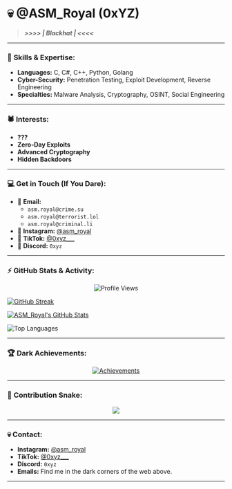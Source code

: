 # 💀 **@ASM_Royal** (0xYZ)

> ***>>>> | Blackhat | <<<<***

---

### 🖤 **Skills & Expertise:**
- **Languages:** C, C#, C++, Python, Golang
- **Cyber-Security:** Penetration Testing, Exploit Development, Reverse Engineering
- **Specialties:** Malware Analysis, Cryptography, OSINT, Social Engineering

---

### 🕷️ **Interests:**
- **???**
- **Zero-Day Exploits**
- **Advanced Cryptography**
- **Hidden Backdoors**

---

### 💻 **Get in Touch (If You Dare):**
- 📧 **Email:**  
    - `asm.royal@crime.su`  
    - `asm.royal@terrorist.lol`  
    - `asm.royal@criminal.li`
- 🖤 **Instagram:** [@asm_royal](https://www.instagram.com/asm_royal)
- 🎵 **TikTok:** [@0xyz___](https://www.tiktok.com/@0xyz___)
- 🖤 **Discord:** `0xyz`

---

### ⚡ **GitHub Stats & Activity:**

<p align="center">
  <img src="https://komarev.com/ghpvc/?username=ASMRoyal&label=Profile%20views&color=0e75b6&style=flat" alt="Profile Views"/>
</p>

[![GitHub Streak](https://github-readme-streak-stats.herokuapp.com?user=ASM%20Royal&theme=radical&hide_border=true)](https://git.io/streak-stats)

[![ASM_Royal's GitHub Stats](https://github-readme-stats.vercel.app/api?username=ASMRoyal&show_icons=true&theme=radical&hide_border=true)](https://github.com/anuraghazra/github-readme-stats)

![Top Languages](https://github-readme-stats.vercel.app/api/top-langs/?username=ASMRoyal&size_weight=0.5&count_weight=0.5&hide_border=true&theme=radical)

---

### 🏆 **Dark Achievements:**

<p align="center">
  <a href="https://github.com/ryo-ma/github-profile-trophy">
    <img src="https://github-profile-trophy.vercel.app/?username=ASMRoyal&theme=dark&column=7&margin-w=15&margin-h=15" alt="Achievements"/>
  </a>
</p>

---

### 🐍 **Contribution Snake:**
<p align="center">
  <img align="center" src="https://raw.githubusercontent.com/Sutil/Sutil/2b2fad3bf54522bb30c8c170591fc68ff51b69e6/github-contribution-grid-snake2.svg" />
</p>

---

### 💀 **Contact:**
- **Instagram:** [@asm_royal](https://www.instagram.com/asm_royal)
- **TikTok:** [@0xyz___](https://www.tiktok.com/@0xyz___)
- **Discord:** `0xyz`
- **Emails:** Find me in the dark corners of the web above. 

---

